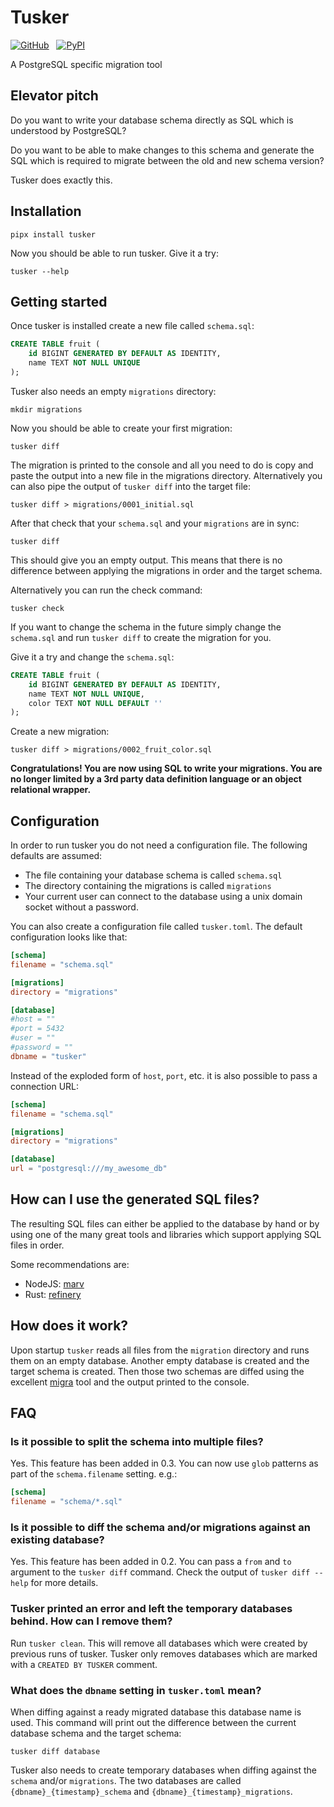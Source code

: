 # Tusker

[![GitHub](https://img.shields.io/github/license/bikeshedder/tusker?label=License&logoColor=white&style=for-the-badge)](https://github.com/bikeshedder/tusker/blob/master/LICENSE)
&nbsp;
[![PyPI](https://img.shields.io/pypi/v/tusker?label=PyPI&logo=pypi&logoColor=white&style=for-the-badge)](https://pypi.org/project/tusker)

A PostgreSQL specific migration tool

## Elevator pitch

Do you want to write your database schema directly as SQL
which is understood by PostgreSQL?

Do you want to be able to make changes to this schema and
generate the SQL which is required to migrate between the
old and new schema version?

Tusker does exactly this.

## Installation

```shell
pipx install tusker
```

Now you should be able to run tusker. Give it a try:

```shell
tusker --help
```

## Getting started

Once tusker is installed create a new file called `schema.sql`:

```sql
CREATE TABLE fruit (
    id BIGINT GENERATED BY DEFAULT AS IDENTITY,
    name TEXT NOT NULL UNIQUE
);
```

Tusker also needs an empty `migrations` directory:

```shell
mkdir migrations
```

Now you should be able to create your first migration:

```
tusker diff
```

The migration is printed to the console and all you need to do is
copy and paste the output into a new file in the migrations directory.
Alternatively you can also pipe the output of `tusker diff` into the
target file:

```
tusker diff > migrations/0001_initial.sql
```

After that check that your `schema.sql` and your `migrations` are in sync:

```
tusker diff
```

This should give you an empty output. This means that there is no difference
between applying the migrations in order and the target schema.

Alternatively you can run the check command:

```
tusker check
```

If you want to change the schema in the future simply change the `schema.sql`
and run `tusker diff` to create the migration for you.

Give it a try and change the `schema.sql`:

```sql
CREATE TABLE fruit (
    id BIGINT GENERATED BY DEFAULT AS IDENTITY,
    name TEXT NOT NULL UNIQUE,
    color TEXT NOT NULL DEFAULT ''
);
```

Create a new migration:

```
tusker diff > migrations/0002_fruit_color.sql
```

**Congratulations! You are now using SQL to write your migrations. You are no longer limited by a 3rd party data definition language or an object relational wrapper.**

## Configuration

In order to run tusker you do not need a configuration file. The following
defaults are assumed:

- The file containing your database schema is called `schema.sql`
- The directory containing the migrations is called `migrations`
- Your current user can connect to the database using a unix
  domain socket without a password.

You can also create a configuration file called `tusker.toml`. The default
configuration looks like that:

```toml
[schema]
filename = "schema.sql"

[migrations]
directory = "migrations"

[database]
#host = ""
#port = 5432
#user = ""
#password = ""
dbname = "tusker"
```

Instead of the exploded form of `host`, `port`, etc. it
is also possible to pass a connection URL:

```toml
[schema]
filename = "schema.sql"

[migrations]
directory = "migrations"

[database]
url = "postgresql:///my_awesome_db"
```

## How can I use the generated SQL files?

The resulting SQL files can either be applied to the database by hand
or by using one of the many great tools and libraries which support
applying SQL files in order.

Some recommendations are:

- NodeJS: [marv](https://www.npmjs.com/package/marv)
- Rust: [refinery](https://crates.io/crates/refinery)

## How does it work?

Upon startup `tusker` reads all files from the `migration` directory
and runs them on an empty database. Another empty database is created
and the target schema is created. Then those two schemas are
diffed using the excellent [migra](https://pypi.org/project/migra/)
tool and the output printed to the console.

## FAQ

### Is it possible to split the schema into multiple files?

Yes. This feature has been added in 0.3. You can now use `glob` patterns as
part of the `schema.filename` setting. e.g.:

```toml
[schema]
filename = "schema/*.sql"
```

### Is it possible to diff the schema and/or migrations against an existing database?

Yes. This feature has been added in 0.2. You can pass a `from` and `to`
argument to the `tusker diff` command. Check the output of `tusker diff --help` for
more details.

### Tusker printed an error and left the temporary databases behind. How can I remove them?

Run `tusker clean`. This will remove all databases which were created
by previous runs of tusker. Tusker only removes databases which are
marked with a `CREATED BY TUSKER` comment.

### What does the `dbname` setting in `tusker.toml` mean?

When diffing against a ready migrated database this database name is used. This
command will print out the difference between the current database schema and
the target schema:

```shell
tusker diff database
```

Tusker also needs to create temporary databases when diffing against the `schema`
and/or `migrations`. The two databases are called `{dbname}_{timestamp}_schema`
and `{dbname}_{timestamp}_migrations`.

